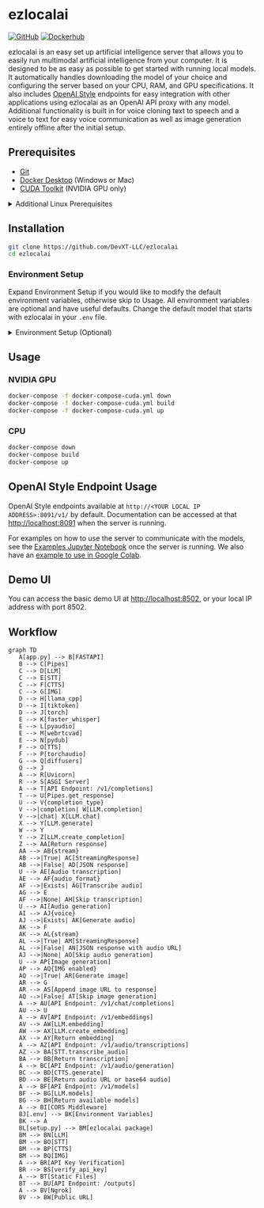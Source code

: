 # ezlocalai

[![GitHub](https://img.shields.io/badge/GitHub-ezLocalai-blue?logo=github&style=plastic)](https://github.com/DevXT-LLC/ezlocalai) [![Dockerhub](https://img.shields.io/badge/Docker-ezlocalai-blue?logo=docker&style=plastic)](https://hub.docker.com/r/joshxt/ezlocalai)

ezlocalai is an easy set up artificial intelligence server that allows you to easily run multimodal artificial intelligence from your computer. It is designed to be as easy as possible to get started with running local models. It automatically handles downloading the model of your choice and configuring the server based on your CPU, RAM, and GPU specifications. It also includes [OpenAI Style](https://pypi.org/project/openai/) endpoints for easy integration with other applications using ezlocalai as an OpenAI API proxy with any model. Additional functionality is built in for voice cloning text to speech and a voice to text for easy voice communication as well as image generation entirely offline after the initial setup.

## Prerequisites

- [Git](https://git-scm.com/downloads)
- [Docker Desktop](https://docs.docker.com/docker-for-windows/install/) (Windows or Mac)
- [CUDA Toolkit](https://developer.nvidia.com/cuda-downloads) (NVIDIA GPU only)

<details>
  <summary>Additional Linux Prerequisites</summary>

- [Docker](https://docs.docker.com/get-docker/)
- [Docker Compose](https://docs.docker.com/compose/install/)
- [NVIDIA Container Toolkit](https://docs.nvidia.com/datacenter/cloud-native/container-toolkit/latest/install-guide.html) (NVIDIA GPU only)

</details>

## Installation

```bash
git clone https://github.com/DevXT-LLC/ezlocalai
cd ezlocalai
```

### Environment Setup

Expand Environment Setup if you would like to modify the default environment variables, otherwise skip to Usage. All environment variables are optional and have useful defaults. Change the default model that starts with ezlocalai in your `.env` file.

<details>
  <summary>Environment Setup (Optional)</summary>

None of the values need modified in order to run the server. If you are using an NVIDIA GPU, I would recommend setting the `GPU_LAYERS` and `MAIN_GPU` environment variables. If you plan to expose the server to the internet, I would recommend setting the `EZLOCALAI_API_KEY` environment variable for security. `THREADS` is set to your CPU thread count minus 2 by default, if this causes significant performance issues, consider setting the `THREADS` environment variable manually to a lower number.

Modify the `.env` file to your desired settings. Assumptions will be made on all of these values if you choose to accept the defaults.

Replace the environment variables with your desired settings. Assumptions will be made on all of these values if you choose to accept the defaults.

- `EZLOCALAI_URL` - The URL to use for the server. Default is `http://localhost:8091`.
- `EZLOCALAI_API_KEY` - The API key to use for the server. If not set, the server will not require an API key when accepting requests.
- `NGROK_TOKEN` - The ngrok token to use for the server. If not set, ngrok will not be used. Using ngrok will allow you to expose your ezlocalai server to the public with as simple as an API key. [Get your free NGROK_TOKEN here.](https://dashboard.ngrok.com/get-started/your-authtoken)
- `DEFAULT_MODEL` - The default model to use when no model is specified. Use the Hugging Face path. Default is `TheBloke/phi-2-dpo-GGUF`.
- `LLM_MAX_TOKENS` - The maximum number of tokens to use for the language model. If set to `0`, it will automatically use the max tokens for the model. Default is `0`.
- `WHISPER_MODEL` - The model to use for speech-to-text. Default is `base.en`.
- `AUTO_UPDATE` - Whether or not to automatically update ezlocalai. Default is `true`.
- `THREADS` - The number of CPU threads ezlocalai is allowed to use. Default is 4.
- `GPU_LAYERS` (Only applicable to NVIDIA GPU) - The number of layers to use on the GPU. Default is `0`. Your `GPU_LAYERS` will automatically determine a number of layers to use based on your GPU's memory if it is set to `-1` and you have an NVIDIA GPU. If it is set to `-2`, it will use the maximum number of layers requested by the model.
- `MAIN_GPU` (Only applicable to NVIDIA GPU) - The GPU to use for the language model. Default is `0`.
- `IMG_ENABLED` - If set to true, models will choose to generate images when they want to based on the user input. **This is only available on GPU.** Default is `false`.
- `SD_MODEL` - The stable diffusion model to use. Default is `stabilityai/sdxl-turbo`.
- `VISION_MODEL` - The vision model to use. Default is None. Current options are `deepseek-ai/deepseek-vl-1.3b-chat` and `deepseek-ai/deepseek-vl-7b-chat`.

</details>

## Usage

### NVIDIA GPU

```bash
docker-compose -f docker-compose-cuda.yml down
docker-compose -f docker-compose-cuda.yml build
docker-compose -f docker-compose-cuda.yml up
```

### CPU

```bash
docker-compose down
docker-compose build
docker-compose up
```

## OpenAI Style Endpoint Usage

OpenAI Style endpoints available at `http://<YOUR LOCAL IP ADDRESS>:8091/v1/` by default. Documentation can be accessed at that <http://localhost:8091> when the server is running.

For examples on how to use the server to communicate with the models, see the [Examples Jupyter Notebook](tests.ipynb) once the server is running. We also have an [example to use in Google Colab](ezlocalai-ngrok.ipynb).

## Demo UI

You can access the basic demo UI at <http://localhost:8502>, or your local IP address with port 8502.

## Workflow

```mermaid
graph TD
   A[app.py] --> B[FASTAPI]
   B --> C[Pipes]
   C --> D[LLM]
   C --> E[STT]
   C --> F[CTTS]
   C --> G[IMG]
   D --> H[llama_cpp]
   D --> I[tiktoken]
   D --> J[torch]
   E --> K[faster_whisper]
   E --> L[pyaudio]
   E --> M[webrtcvad]
   E --> N[pydub]
   F --> O[TTS]
   F --> P[torchaudio]
   G --> Q[diffusers]
   Q --> J
   A --> R[Uvicorn]
   R --> S[ASGI Server]
   A --> T[API Endpoint: /v1/completions]
   T --> U[Pipes.get_response]
   U --> V{completion_type}
   V -->|completion| W[LLM.completion]
   V -->|chat| X[LLM.chat]
   X --> Y[LLM.generate]
   W --> Y
   Y --> Z[LLM.create_completion]
   Z --> AA[Return response]
   AA --> AB{stream}
   AB -->|True| AC[StreamingResponse]
   AB -->|False| AD[JSON response]
   U --> AE[Audio transcription]
   AE --> AF{audio_format}
   AF -->|Exists| AG[Transcribe audio]
   AG --> E
   AF -->|None| AH[Skip transcription]
   U --> AI[Audio generation]
   AI --> AJ{voice}
   AJ -->|Exists| AK[Generate audio]
   AK --> F
   AK --> AL{stream}
   AL -->|True| AM[StreamingResponse]
   AL -->|False| AN[JSON response with audio URL]
   AJ -->|None| AO[Skip audio generation]
   U --> AP[Image generation]
   AP --> AQ{IMG enabled}
   AQ -->|True| AR[Generate image]
   AR --> G
   AR --> AS[Append image URL to response]
   AQ -->|False| AT[Skip image generation]
   A --> AU[API Endpoint: /v1/chat/completions]
   AU --> U
   A --> AV[API Endpoint: /v1/embeddings]
   AV --> AW[LLM.embedding]
   AW --> AX[LLM.create_embedding]
   AX --> AY[Return embedding]
   A --> AZ[API Endpoint: /v1/audio/transcriptions]
   AZ --> BA[STT.transcribe_audio]
   BA --> BB[Return transcription]
   A --> BC[API Endpoint: /v1/audio/generation]
   BC --> BD[CTTS.generate]
   BD --> BE[Return audio URL or base64 audio]
   A --> BF[API Endpoint: /v1/models]
   BF --> BG[LLM.models]
   BG --> BH[Return available models]
   A --> BI[CORS Middleware]
   BJ[.env] --> BK[Environment Variables]
   BK --> A
   BL[setup.py] --> BM[ezlocalai package]
   BM --> BN[LLM]
   BM --> BO[STT]
   BM --> BP[CTTS]
   BM --> BQ[IMG]
   A --> BR[API Key Verification]
   BR --> BS[verify_api_key]
   A --> BT[Static Files]
   BT --> BU[API Endpoint: /outputs]
   A --> BV[Ngrok]
   BV --> BW[Public URL]
```
